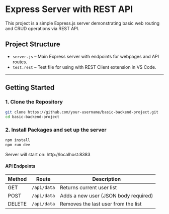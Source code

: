 # Express Server with REST API

This project is a simple Express.js server demonstrating basic web routing and CRUD operations via REST API.

##  Project Structure

- `server.js` – Main Express server with endpoints for webpages and API routes.
- `test.rest` – Test file for using with REST Client extension in VS Code.

---

##  Getting Started

### 1. Clone the Repository

```bash
git clone https://github.com/your-username/basic-backend-project.git
cd basic-backend-project
```

### 2. Install Packages and set up the server

```bash
npm install
npm run dev
```

Server will start on: http://localhost:8383



#### API Endpoints
| Method | Route       | Description                          |
| ------ | ----------- | ------------------------------------ |
| GET    | `/api/data` | Returns current user list            |
| POST   | `/api/data` | Adds a new user (JSON body required) |
| DELETE | `/api/data` | Removes the last user from the list  |

